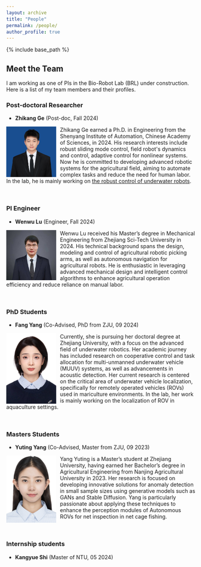 ```yaml
---
layout: archive
title: "People"
permalink: /people/
author_profile: true
---
```


{% include base_path %}

## Meet the Team

I am working as one of PIs in the Bio-Robot Lab (BRL) under construction. Here is a list of my team members and their profiles.

<!-- <img src="https://jiaoyangli.me/images/logo-white-background.png" title="logo" width="800pt" alt="ARCS Lab"/> -->

<!-- ## Current Members -->
### Post-doctoral Researcher
- **Zhikang Ge** (Post-doc, Fall 2024)

<img src="../images/gezhikang.jpeg" style="float:left;width:100pt;padding-right:10px;"  alt="Zhikang Ge"/>
<p>
    Zhikang Ge earned a Ph.D. in Engineering from the Shenyang Institute of Automation, Chinese Academy of Sciences, in 2024. His research interests include robust sliding mode control, field robot's dynamics and control, adaptive control for nonlinear systems. Now he is committed to developing advanced robotic systems for the agricultural field, aiming to automate complex tasks and reduce the need for human labor. In the lab, he is mainly working on <a href="https://caseypen.github.io/portfolio/portfolio-G-rov-track/">the robust control of underwater robots</a>.
</p>

<!-- <details>
  <summary>Publications</summary>
  <ul>
    <li>
        Robust adaptive sliding mode control for path tracking of unmanned agricultural vehicles. Zhikang Ge, Zhihong Man, Zhuo Wang, et al. Computers and electrical engineering, 108: 108693, 2023.
    </li>
  </ul>
</details> -->
<br clear="all"> 

### PI Engineer
- **Wenwu Lu** (Engineer, Fall 2024)

<img src="../images/wenulu.jpeg" style="float:left;width:100pt;padding-right:10px;"  alt="Wenwu Lu"/>
<p>
  Wenwu Lu received his Master’s degree in Mechanical Engineering from Zhejiang Sci-Tech University in 2024. His technical background spans the design, modeling and control of agricultural robotic picking arms, as well as autonomous navigation for agricultural robots. He is enthusiastic in leveraging advanced mechanical design and intelligent control algorithms to enhance agricultural operation efficiency and reduce reliance on manual labor.

  <!-- Currently, Wenwu Lu is dedicated to developing intelligent robotic systems for precision agriculture, with a particular focus on fruit and vegetable harvesting. In the lab, his primary research involves the development of a transportation system for strawberry-picking robots. He is working on multi-robot cooperative control technology to address challenges in transportation and scheduling during harvesting, aiming to optimize operational efficiency. His research not only explores real-time collaboration and communication in multi-robot systems but also includes high-precision motion control and navigation optimization in complex agricultural environments, driving the evolution of agricultural robots from single-task execution to multi-task coordination. -->
</p> 

<br clear="all"> 

### PhD Students
- **Fang Yang** (Co-Advised, PhD from ZJU, 09 2024)

<img src="../images/yangfang.jpeg" style="float:left;width:100pt;padding-right:10px;"  alt="Fang Yang"/>
<p>
    Currently, she is pursuing her doctoral degree at Zhejiang University, with a focus on the advanced field of underwater robotics. Her academic journey has included research on cooperative control and task allocation for multi-unmanned underwater vehicle (MUUV) systems, as well as advancements in acoustic detection. Her current research is centered on the critical area of underwater vehicle localization, specifically for remotely operated vehicles (ROVs) used in mariculture environments. In the lab, her work is mainly working on the localization of ROV in aquaculture settings.
</p>

<br clear="all"> 


### Masters Students

- **Yuting Yang** (Co-Advised, Master from ZJU, 09 2023)

<img src="../images/yyt.jpeg" style="float:left;width:100pt;padding-right:10px;"  alt="Yuting Yang"/>
<p>
  Yang Yuting is a Master’s student at Zhejiang University, having earned her Bachelor’s degree in Agricultural Engineering from Nanjing Agricultural University in 2023. Her research is focused on developing innovative solutions for anomaly detection in small sample sizes using generative models such as GANs and Stable Diffusion. Yang is particularly passionate about applying these techniques to enhance the perception modules of Autonomous ROVs for net inspection in net cage fishing. 
</p>

<br clear="all"> 

### Internship students

- **Kangyue Shi** (Master of NTU, 05 2024)
